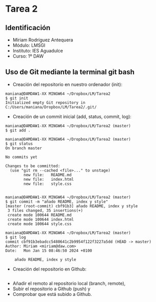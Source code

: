 # Tarea 2
## Identificación
* Míriam Rodríguez Antequera
* Módulo: LMSGI
* Instituto: IES Aguadulce
* Curso: 1º DAW

## Uso de Git mediante la terminal git bash
* Creación del repositorio en nuestro ordenador (init):
```
maniana@DAMDAW1-XX MINGW64 ~/Dropbox/LM/Tarea2
$ git init
Initialized empty Git repository in C:/Users/maniana/Dropbox/LM/Tarea2/.git/
```
* Creación de un commit inicial (add, status, commit, log):

```
maniana@DAMDAW1-XX MINGW64 ~/Dropbox/LM/Tarea2 (master)
$ git add .

maniana@DAMDAW1-XX MINGW64 ~/Dropbox/LM/Tarea2 (master)
$ git status
On branch master

No commits yet

Changes to be committed:
  (use "git rm --cached <file>..." to unstage)
        new file:   README.md
        new file:   index.html
        new file:   style.css


maniana@DAMDAW1-XX MINGW64 ~/Dropbox/LM/Tarea2 (master)
$ git commit -m "añado README, index y style"
[master (root-commit) cbf91b3] añado README, index y style
 3 files changed, 35 insertions(+)
 create mode 100644 README.md
 create mode 100644 index.html
 create mode 100644 style.css

maniana@DAMDAW1-XX MINGW64 ~/Dropbox/LM/Tarea2 (master)
$ git log
commit cbf91b3ebadcc5480641c2b9954f122f3227a5dd (HEAD -> master)
Author: Miriam <miriam@daw.com>
Date:   Mon Jan 15 08:46:50 2024 +0100

    añado README, index y style

```
* Creación del repositorio en Github:
```

```
* Añadir el remoto al repositorio local (branch, remote),
* Subir el repositorio a Github (push) y
* Comprobar que está subido a Github.
